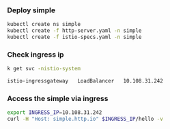 ### Deploy simple

```sh
kubectl create ns simple
kubectl create -f http-server.yaml -n simple
kubectl create -f istio-specs.yaml -n simple
```

### Check ingress ip

```sh
k get svc -nistio-system

istio-ingressgateway   LoadBalancer   10.108.31.242
```

### Access the simple via ingress

```sh
export INGRESS_IP=10.108.31.242
curl -H "Host: simple.http.io" $INGRESS_IP/hello -v
```
